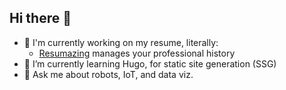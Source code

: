 ## Hi there 👋

- 🔭 I'm currently working on my resume, literally:
  - [Resumazing](#) manages your professional history
- 🌱 I’m currently learning Hugo, for static site generation (SSG)
- 💬 Ask me about robots, IoT, and data viz.
